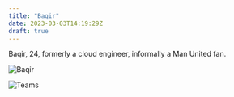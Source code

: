 ```yaml
---
title: "Baqir"
date: 2023-03-03T14:19:29Z
draft: true
---
```

Baqir, 24, formerly a cloud engineer, informally a Man United fan.

![Baqir](/images/baqir.png 'Baqir')

![Teams](/images/teams.png 'Baqir')
